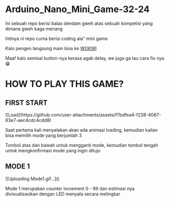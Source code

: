 # Arduino_Nano_Mini_Game-32-24

Ini sebuah repo berisi balas dendam gweh atas sebuah kompetisi yang dimana gweh kaga menang

Intinya ni repo cuma berisi coding ala" mini game

Kalo pengen langsung main bisa ke <a href="https://wokwi.com/projects/424131405322969089"> WOKWI </a>

Maaf kalo semisal button-nya kerasa agak delay, we juga ga tau cara fix nya 😁

<h1>HOW TO PLAY THIS GAME?</h1>

<h2>FIRST START</h2>
![Load](https://github.com/user-attachments/assets/f7bdfea4-f238-4067-83e7-aec4cdc4cdd8)

<p>
  Saat pertama kali menyalakan akan ada animasi loading, kemudian kalian bisa memilih mode yang berjumlah 3
  
  Tombol atas dan bawah untuk mengganti mode, kemudian tombol tengah untuk mengkonfirmasi mode yang ingin dituju
</p>

<h2>MODE 1</h2>
![Uploading Mode1.gif…]()

<p>
  Mode 1 merupakan counter increment 0 - 99 dan estimasi nya divisualisasikan dengan LED menyala secara melingkar
</p>
